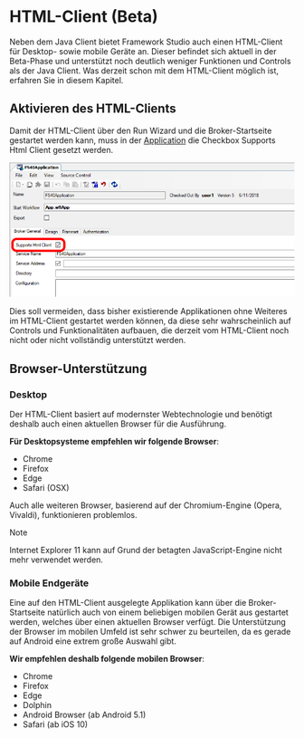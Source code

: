 # HTML-Client (Beta)

Neben dem Java Client bietet Framework Studio auch einen HTML-Client für Desktop- sowie mobile Geräte an. Dieser befindet sich aktuell in der Beta-Phase und unterstützt noch deutlich weniger Funktionen und Controls als der Java Client. Was derzeit schon mit dem HTML-Client möglich ist, erfahren Sie in diesem Kapitel.

## Aktivieren des HTML-Clients

Damit der HTML-Client über den Run Wizard und die Broker-Startseite gestartet werden kann, muss in der [Application](../application/application.md) die Checkbox Supports Html Client gesetzt werden.

![Application](media/application-supports-html-client.png)

Dies soll vermeiden, dass bisher existierende Applikationen ohne Weiteres im HTML-Client gestartet werden können, da diese sehr wahrscheinlich auf Controls und Funktionalitäten aufbauen, die derzeit vom HTML-Client noch nicht oder nicht vollständig unterstützt werden.

## Browser-Unterstützung

### Desktop

Der HTML-Client basiert auf modernster Webtechnologie und benötigt deshalb auch einen aktuellen Browser für die Ausführung.

**Für Desktopsysteme empfehlen wir folgende Browser**:

* Chrome
* Firefox
* Edge
* Safari (OSX)

Auch alle weiteren Browser, basierend auf der Chromium-Engine (Opera, Vivaldi), funktionieren problemlos.

> [!NOTE]
> Internet Explorer 11 kann auf Grund der betagten JavaScript-Engine nicht mehr verwendet werden.

### Mobile Endgeräte

Eine auf den HTML-Client ausgelegte Applikation kann über die Broker-Startseite natürlich auch von einem beliebigen mobilen Gerät aus gestartet werden, welches über einen aktuellen Browser verfügt. Die Unterstützung der Browser im mobilen Umfeld ist sehr schwer zu beurteilen, da es gerade auf Android eine extrem große Auswahl gibt.

**Wir empfehlen deshalb folgende mobilen Browser**:

* Chrome
* Firefox
* Edge
* Dolphin
* Android Browser (ab Android 5.1)
* Safari (ab iOS 10)
